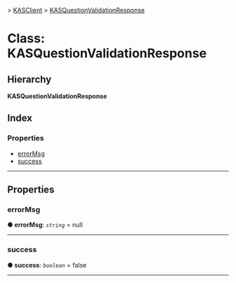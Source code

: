 [](../README.md) > [KASClient](../modules/kasclient.md) > [KASQuestionValidationResponse](../classes/kasclient.kasquestionvalidationresponse.md)

# Class: KASQuestionValidationResponse

## Hierarchy

**KASQuestionValidationResponse**

## Index

### Properties

* [errorMsg](kasclient.kasquestionvalidationresponse.md#errormsg)
* [success](kasclient.kasquestionvalidationresponse.md#success)

---

## Properties

<a id="errormsg"></a>

###  errorMsg

**● errorMsg**: *`string`* =  null

___

<a id="success"></a>

###  success

**● success**: *`boolean`* = false

___

